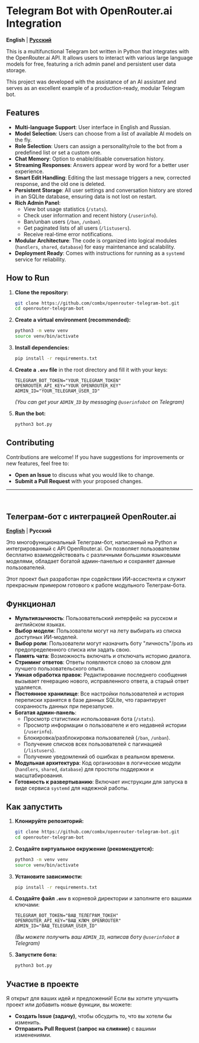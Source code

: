 # Telegram Bot with OpenRouter.ai Integration

**English** | [**Русский**](#-c--openrouterai)

This is a multifunctional Telegram bot written in Python that integrates with the OpenRouter.ai API. It allows users to interact with various large language models for free, featuring a rich admin panel and persistent user data storage.

This project was developed with the assistance of an AI assistant and serves as an excellent example of a production-ready, modular Telegram bot.

## Features

- **Multi-language Support**: User interface in English and Russian.
- **Model Selection**: Users can choose from a list of available AI models on the fly.
- **Role Selection**: Users can assign a personality/role to the bot from a predefined list or set a custom one.
- **Chat Memory**: Option to enable/disable conversation history.
- **Streaming Responses**: Answers appear word by word for a better user experience.
- **Smart Edit Handling**: Editing the last message triggers a new, corrected response, and the old one is deleted.
- **Persistent Storage**: All user settings and conversation history are stored in an SQLite database, ensuring data is not lost on restart.
- **Rich Admin Panel**:
    - View bot usage statistics (`/stats`).
    - Check user information and recent history (`/userinfo`).
    - Ban/unban users (`/ban`, `/unban`).
    - Get paginated lists of all users (`/listusers`).
    - Receive real-time error notifications.
- **Modular Architecture**: The code is organized into logical modules (`handlers`, `shared`, `database`) for easy maintenance and scalability.
- **Deployment Ready**: Comes with instructions for running as a `systemd` service for reliability.

## How to Run

1.  **Clone the repository:**
    ```bash
    git clone https://github.com/combx/openrouter-telegram-bot.git
    cd openrouter-telegram-bot
    ```

2.  **Create a virtual environment (recommended):**
    ```bash
    python3 -m venv venv
    source venv/bin/activate
    ```

3.  **Install dependencies:**
    ```bash
    pip install -r requirements.txt
    ```

4.  **Create a `.env` file** in the root directory and fill it with your keys:
    ```env
    TELEGRAM_BOT_TOKEN="YOUR_TELEGRAM_TOKEN"
    OPENROUTER_API_KEY="YOUR_OPENROUTER_KEY"
    ADMIN_ID="YOUR_TELEGRAM_USER_ID"
    ```
    *(You can get your `ADMIN_ID` by messaging `@userinfobot` on Telegram)*

5.  **Run the bot:**
    ```bash
    python3 bot.py
    ```

## Contributing

Contributions are welcome! If you have suggestions for improvements or new features, feel free to:
- **Open an Issue** to discuss what you would like to change.
- **Submit a Pull Request** with your proposed changes.

---

<br>

## Телеграм-бот с интеграцией OpenRouter.ai

[**English**](#telegram-bot-with-openrouterai-integration) | **Русский**

Это многофункциональный Телеграм-бот, написанный на Python и интегрированный с API OpenRouter.ai. Он позволяет пользователям бесплатно взаимодействовать с различными большими языковыми моделями, обладает богатой админ-панелью и сохраняет данные пользователей.

Этот проект был разработан при содействии ИИ-ассистента и служит прекрасным примером готового к работе модульного Телеграм-бота.

## Функционал

- **Мультиязычность**: Пользовательский интерфейс на русском и английском языках.
- **Выбор модели**: Пользователи могут на лету выбирать из списка доступных ИИ-моделей.
- **Выбор роли**: Пользователи могут назначить боту "личность"/роль из предопределенного списка или задать свою.
- **Память чата**: Возможность включать и отключать историю диалога.
- **Стриминг ответов**: Ответы появляются слово за словом для лучшего пользовательского опыта.
- **Умная обработка правок**: Редактирование последнего сообщения вызывает генерацию нового, исправленного ответа, а старый ответ удаляется.
- **Постоянное хранилище**: Все настройки пользователей и история переписки хранятся в базе данных SQLite, что гарантирует сохранность данных при перезапуске.
- **Богатая админ-панель**:
    - Просмотр статистики использования бота (`/stats`).
    - Просмотр информации о пользователе и его недавней истории (`/userinfo`).
    - Блокировка/разблокировка пользователей (`/ban`, `/unban`).
    - Получение списков всех пользователей с пагинацией (`/listusers`).
    - Получение уведомлений об ошибках в реальном времени.
- **Модульная архитектура**: Код организован в логические модули (`handlers`, `shared`, `database`) для простоты поддержки и масштабирования.
- **Готовность к развертыванию**: Включает инструкции для запуска в виде сервиса `systemd` для надежной работы.

## Как запустить

1.  **Клонируйте репозиторий:**
    ```bash
    git clone https://github.com/combx/openrouter-telegram-bot.git
    cd openrouter-telegram-bot
    ```

2.  **Создайте виртуальное окружение (рекомендуется):**
    ```bash
    python3 -m venv venv
    source venv/bin/activate
    ```

3.  **Установите зависимости:**
    ```bash
    pip install -r requirements.txt
    ```

4.  **Создайте файл `.env`** в корневой директории и заполните его вашими ключами:
    ```env
    TELEGRAM_BOT_TOKEN="ВАШ_ТЕЛЕГРАМ_ТОКЕН"
    OPENROUTER_API_KEY="ВАШ_КЛЮЧ_OPENROUTER"
    ADMIN_ID="ВАШ_TELEGRAM_USER_ID"
    ```
    *(Вы можете получить ваш `ADMIN_ID`, написав боту `@userinfobot` в Telegram)*

5.  **Запустите бота:**
    ```bash
    python3 bot.py
    ```

## Участие в проекте

Я открыт для ваших идей и предложений! Если вы хотите улучшить проект или добавить новые функции, вы можете:
- **Создать Issue (задачу)**, чтобы обсудить то, что вы хотели бы изменить.
- **Отправить Pull Request (запрос на слияние)** с вашими изменениями.